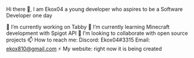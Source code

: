 Hi there 👋, I am Ekox04 a young developer who aspires to be a Software Developer one day

🔭 I’m currently working on Tabby
🌱 I’m currently learning Minecraft development with Spigot API
👯 I’m looking to collaborate with open source projects
📫 How to reach me: Discord: Ekox04#3315 Email: ekox810@gmail.com
⚡ My website: right now it is being created
